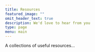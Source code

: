 ```yaml
---
title: Resources
featured_image: ""
omit_header_text: true
description: We'd love to hear from you
type: page
menu: main
---
```


A collections of useful resources...